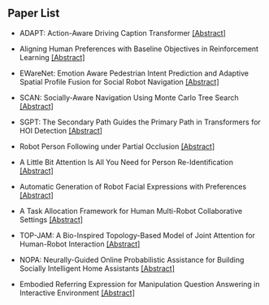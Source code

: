 ## Paper List

- ADAPT: Action-Aware Driving Caption Transformer
[[Abstract]](https://events.infovaya.com/presentation?id=93224)

- Aligning Human Preferences with Baseline Objectives in Reinforcement Learning
[[Abstract]](https://events.infovaya.com/presentation?id=93227)

- EWareNet: Emotion Aware Pedestrian Intent Prediction and Adaptive Spatial Profile Fusion for Social Robot Navigation
[[Abstract]](https://events.infovaya.com/presentation?id=93230)

- SCAN: Socially-Aware Navigation Using Monte Carlo Tree Search
[[Abstract]](https://events.infovaya.com/presentation?id=93233)

- SGPT: The Secondary Path Guides the Primary Path in Transformers for HOI Detection
[[Abstract]](https://events.infovaya.com/presentation?id=93236)

- Robot Person Following under Partial Occlusion
[[Abstract]](https://events.infovaya.com/presentation?id=93239)

- A Little Bit Attention Is All You Need for Person Re-Identification
[[Abstract]](https://events.infovaya.com/presentation?id=93242)

- Automatic Generation of Robot Facial Expressions with Preferences
[[Abstract]](https://events.infovaya.com/presentation?id=93245)

- A Task Allocation Framework for Human Multi-Robot Collaborative Settings
[[Abstract]](https://events.infovaya.com/presentation?id=93248)

- TOP-JAM: A Bio-Inspired Topology-Based Model of Joint Attention for Human-Robot Interaction
[[Abstract]](https://events.infovaya.com/presentation?id=93251)

- NOPA: Neurally-Guided Online Probabilistic Assistance for Building Socially Intelligent Home Assistants
[[Abstract]](https://events.infovaya.com/presentation?id=93254)

- Embodied Referring Expression for Manipulation Question Answering in Interactive Environment
[[Abstract]](https://events.infovaya.com/presentation?id=93257)

